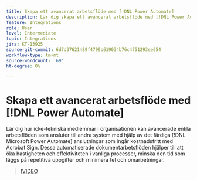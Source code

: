 ```yaml
---
title: Skapa ett avancerat arbetsflöde med [!DNL Power Automate]
description: Lär dig skapa ett avancerat arbetsflöde med [!DNL Power Automate] anslutningar
feature: Integrations
role: User
level: Intermediate
topic: Integrations
jira: KT-13925
source-git-commit: 6d7d37621489f4799b619034b76c4751293ee654
workflow-type: tm+mt
source-wordcount: '69'
ht-degree: 0%

---
```


# Skapa ett avancerat arbetsflöde med [!DNL Power Automate]

Lär dig hur icke-tekniska medlemmar i organisationen kan avancerade enkla arbetsflöden som ansluter till andra system med hjälp av det färdiga [!DNL Microsoft Power Automate] anslutningar som ingår kostnadsfritt med Acrobat Sign. Dessa automatiserade dokumentarbetsflöden hjälper till att öka hastigheten och effektiviteten i vanliga processer, minska den tid som läggs på repetitiva uppgifter och minimera fel och omarbetningar.

>[!VIDEO](https://video.tv.adobe.com/v/3425147?quality=12&learn=on&hidetitle=true)
